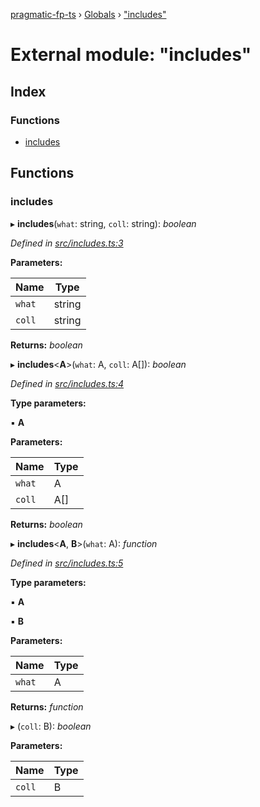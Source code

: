 [pragmatic-fp-ts](../README.md) › [Globals](../globals.md) › ["includes"](_includes_.md)

# External module: "includes"

## Index

### Functions

* [includes](_includes_.md#includes)

## Functions

###  includes

▸ **includes**(`what`: string, `coll`: string): *boolean*

*Defined in [src/includes.ts:3](https://github.com/hermann-p/pragmatic-fp-ts/blob/4c86847/src/includes.ts#L3)*

**Parameters:**

Name | Type |
------ | ------ |
`what` | string |
`coll` | string |

**Returns:** *boolean*

▸ **includes**<**A**>(`what`: A, `coll`: A[]): *boolean*

*Defined in [src/includes.ts:4](https://github.com/hermann-p/pragmatic-fp-ts/blob/4c86847/src/includes.ts#L4)*

**Type parameters:**

▪ **A**

**Parameters:**

Name | Type |
------ | ------ |
`what` | A |
`coll` | A[] |

**Returns:** *boolean*

▸ **includes**<**A**, **B**>(`what`: A): *function*

*Defined in [src/includes.ts:5](https://github.com/hermann-p/pragmatic-fp-ts/blob/4c86847/src/includes.ts#L5)*

**Type parameters:**

▪ **A**

▪ **B**

**Parameters:**

Name | Type |
------ | ------ |
`what` | A |

**Returns:** *function*

▸ (`coll`: B): *boolean*

**Parameters:**

Name | Type |
------ | ------ |
`coll` | B |
